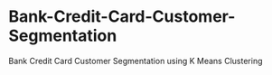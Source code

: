 # Bank-Credit-Card-Customer-Segmentation
Bank Credit Card Customer Segmentation using K Means Clustering
